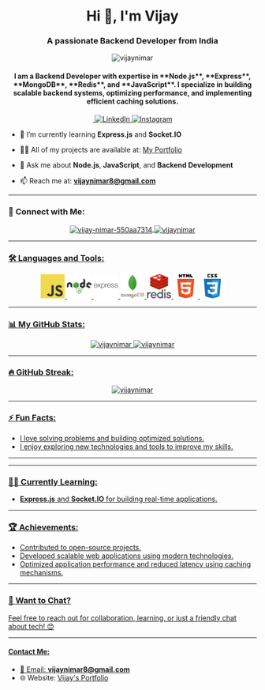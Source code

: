 <h1 align="center">Hi 👋, I'm Vijay</h1>
<h3 align="center">A passionate Backend Developer from India</h3>

<p align="center">
  <img src="https://github-profile-trophy.vercel.app/?username=vijaynimar" alt="vijaynimar" />
</p>

<h4 align="center">
  I am a Backend Developer with expertise in **Node.js**, **Express**, **MongoDB**, **Redis**, and **JavaScript**. I specialize in building scalable backend systems, optimizing performance, and implementing efficient caching solutions.
</h4>

<p align="center">
  <a href="https://twitter.com/" target="blank">
    <img src="https://img.shields.io/twitter/follow/?logo=twitter&style=for-the-badge" alt="" />
  </a>
  <a href="https://www.linkedin.com/in/vijay-nimar-550aa7314/" target="blank">
    <img src="https://img.shields.io/badge/LinkedIn-%230077B5.svg?&style=for-the-badge&logo=linkedin&logoColor=white" alt="LinkedIn" />
  </a>
  <a href="https://instagram.com/vijaynimar" target="blank">
    <img src="https://img.shields.io/badge/Instagram-%23E4405F.svg?&style=for-the-badge&logo=instagram&logoColor=white" alt="Instagram" />
  </a>
</p>

- 🌱 I’m currently learning **Express.js** and **Socket.IO**

- 👨‍💻 All of my projects are available at: [My Portfolio](https://vijaynimar.netlify.app/)

- 💬 Ask me about **Node.js**, **JavaScript**, and **Backend Development**

- 📫 Reach me at: **vijaynimar8@gmail.com**

---

### 🚀 **Connect with Me**:
<p align="center">
  <a href="https://linkedin.com/in/vijay-nimar-550aa7314" target="blank">
    <img align="center" src="https://raw.githubusercontent.com/rahuldkjain/github-profile-readme-generator/master/src/images/icons/Social/linked-in-alt.svg" alt="vijay-nimar-550aa7314" height="40" width="40" />
  </a>
  <a href="https://instagram.com/vijaynimar" target="blank">
    <img align="center" src="https://raw.githubusercontent.com/rahuldkjain/github-profile-readme-generator/master/src/images/icons/Social/instagram.svg" alt="vijaynimar" height="40" width="40" />
</p>

---

### 🛠 **Languages and Tools:**

<p align="center">
  <img src="https://raw.githubusercontent.com/devicons/devicon/master/icons/javascript/javascript-original.svg" alt="javascript" width="50" height="50" />
  <img src="https://raw.githubusercontent.com/devicons/devicon/master/icons/nodejs/nodejs-original-wordmark.svg" alt="nodejs" width="50" height="50" />
  <img src="https://raw.githubusercontent.com/devicons/devicon/master/icons/express/express-original-wordmark.svg" alt="express" width="50" height="50" />
  <img src="https://raw.githubusercontent.com/devicons/devicon/master/icons/mongodb/mongodb-original-wordmark.svg" alt="mongodb" width="50" height="50" />
  <img src="https://raw.githubusercontent.com/devicons/devicon/master/icons/redis/redis-original-wordmark.svg" alt="redis" width="50" height="50" />
  <img src="https://raw.githubusercontent.com/devicons/devicon/master/icons/html5/html5-original-wordmark.svg" alt="html" width="50" height="50" />
  <img src="https://raw.githubusercontent.com/devicons/devicon/master/icons/css3/css3-original-wordmark.svg" alt="css" width="50" height="50" />
</p>

---

### 📊 **My GitHub Stats**:

<p align="center">
  <img src="https://github-readme-stats.vercel.app/api?username=vijaynimar&show_icons=true&locale=en" alt="vijaynimar" />
  <img src="https://github-readme-stats.vercel.app/api/top-langs?username=vijaynimar&show_icons=true&locale=en&layout=compact" alt="vijaynimar" />
</p>

---

### 🔥 **GitHub Streak**:

<p align="center">
  <img src="https://github-readme-streak-stats.herokuapp.com/?user=vijaynimar&" alt="vijaynimar" />
</p>

---

### ⚡ **Fun Facts:**
- I love solving problems and building optimized solutions.
- I enjoy exploring new technologies and tools to improve my skills.

---



---

### 👨‍💻 **Currently Learning:**
- **Express.js** and **Socket.IO** for building real-time applications.

---

### 🏆 **Achievements:**
- Contributed to open-source projects.
- Developed scalable web applications using modern technologies.
- Optimized application performance and reduced latency using caching mechanisms.

---

### 💬 **Want to Chat?**
Feel free to reach out for collaboration, learning, or just a friendly chat about tech! 😊

---

#### **Contact Me**:
- 📧 Email: **vijaynimar8@gmail.com**
- 🌐 Website: [Vijay's Portfolio](https://vijaynimar.netlify.app/)

